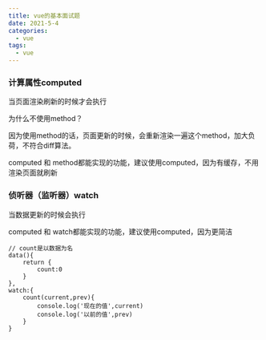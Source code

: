 ```yaml
---
title: vue的基本面试题
date: 2021-5-4
categories:
  - vue
tags:
  - vue
---
```


<!-- more -->

### 计算属性computed

当页面渲染刷新的时候才会执行

为什么不使用method？

因为使用method的话，页面更新的时候，会重新渲染一遍这个method，加大负荷，不符合diff算法。

computed 和 method都能实现的功能，建议使用computed，因为有缓存，不用渲染页面就刷新

### 侦听器（监听器）watch

当数据更新的时候会执行

computed 和 watch都能实现的功能，建议使用computed，因为更简洁

```vue
// count是以数据为名
data(){
	return {
		count:0
	}
},
watch:{
	count(current,prev){
		console.log('现在的值',current)
		console.log('以前的值',prev)
	}
}
```

